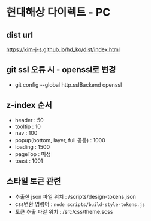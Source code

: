 # 현대해상 다이렉트 - PC

## dist url

https://kim-j-s.github.io/hd_ko/dist/index.html

## git ssl 오류 시 - openssl로 변경

- git config --global http.sslBackend openssl

## z-index 순서

- header : 50
- tooltip : 10
- nav : 100
- popup(bottom, layer, full 공통) : 1000
- loading : 1500
- pageTop : 미정
- toast : 1001

## 스타일 토큰 관련

- 추출한 json 파일 위치 : /scripts/design-tokens.json
- css변환 명령어 : `node scripts/build-style-tokens.js`
- 토큰 추출 파일 위치 : /src/css/theme.scss
